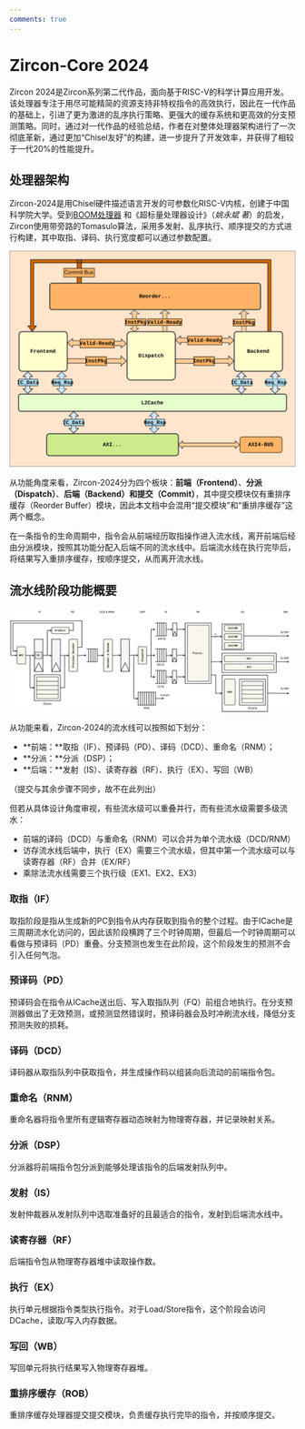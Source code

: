 ```yaml
---
comments: true
---
```

# **Zircon-Core 2024**

Zircon 2024是Zircon系列第二代作品，面向基于RISC-V的科学计算应用开发。该处理器专注于用尽可能精简的资源支持非特权指令的高效执行，因此在一代作品的基础上，引进了更为激进的乱序执行策略、更强大的缓存系统和更高效的分支预测策略。同时，通过对一代作品的经验总结，作者在对整体处理器架构进行了一次彻底革新，通过更加“Chisel友好”的构建，进一步提升了开发效率，并获得了相较于一代20%的性能提升。

## **处理器架构**

Zircon-2024是用Chisel硬件描述语言开发的可参数化RISC-V内核，创建于中国科学院大学。受到[BOOM处理器](https://github.com/riscv-boom/riscv-boom) 和《超标量处理器设计》（*姚永斌 著*）的启发，Zircon使用带旁路的Tomasulo算法，采用多发射、乱序执行、顺序提交的方式进行构建，其中取指、译码、执行宽度都可以通过参数配置。

![Pipeline](../index.assets/Zircon2024-CPU.svg)

从功能角度来看，Zircon-2024分为四个板块：**前端（Frontend）**、**分派（Dispatch）**、**后端（Backend）**和**提交（Commit）**，其中提交模块仅有重排序缓存（Reorder Buffer）模块，因此本文档中会混用“提交模块”和“重排序缓存”这两个概念。

在一条指令的生命周期中，指令会从前端经历取指操作进入流水线，离开前端后经由分派模块，按照其功能分配入后端不同的流水线中。后端流水线在执行完毕后，将结果写入重排序缓存，按顺序提交，从而离开流水线。
  
## **流水线阶段功能概要**

![Zircon2024](./index.assets/Zircon2024.svg)

从功能来看，Zircon-2024的流水线可以按照如下划分：

* **前端：**取指（IF）、预译码（PD）、译码（DCD）、重命名（RNM）；
* **分派：**分派（DSP）；
* **后端：**发射（IS）、读寄存器（RF）、执行（EX）、写回（WB）

（提交与其余步骤不同步，故不在此列出）

但若从具体设计角度审视，有些流水级可以重叠并行，而有些流水级需要多级流水：

* 前端的译码（DCD）与重命名（RNM）可以合并为单个流水级（DCD/RNM）
* 访存流水线后端中，执行（EX）需要三个流水级，但其中第一个流水级可以与读寄存器（RF）合并（EX/RF）
* 乘除法流水线需要三个执行级（EX1、EX2、EX3）

### **取指（IF）**

取指阶段是指从生成新的PC到指令从内存获取到指令的整个过程。由于ICache是三周期流水化访问的，因此该阶段横跨了三个时钟周期，但最后一个时钟周期可以看做与预译码（PD）重叠。分支预测也发生在此阶段，这个阶段发生的预测不会引入任何气泡。

### **预译码（PD）**

预译码会在指令从ICache送出后、写入取指队列（FQ）前组合地执行。在分支预测器做出了无效预测，或预测显然错误时，预译码器会及时冲刷流水线，降低分支预测失败的损耗。

### **译码（DCD）**

译码器从取指队列中获取指令，并生成操作码以组装向后流动的前端指令包。

### **重命名（RNM）**

重命名器将指令里所有逻辑寄存器动态映射为物理寄存器，并记录映射关系。

### **分派（DSP）**

分派器将前端指令包分派到能够处理该指令的后端发射队列中。

### **发射（IS）**

发射仲裁器从发射队列中选取准备好的且最适合的指令，发射到后端流水线中。

### **读寄存器（RF）**

后端指令包从物理寄存器堆中读取操作数。

### **执行（EX）**

执行单元根据指令类型执行指令。对于Load/Store指令，这个阶段会访问DCache，读取/写入内存数据。

### **写回（WB）**

写回单元将执行结果写入物理寄存器堆。

### **重排序缓存（ROB）**

重排序缓存处理器提交提交模块，负责缓存执行完毕的指令，并按顺序提交。


